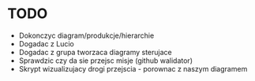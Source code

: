 # TODO

- Dokonczyc diagram/produkcje/hierarchie
- Dogadac z Lucio
- Dogadac z grupa tworzaca diagramy sterujace
- Sprawdzic czy da sie przejsc misje (github walidator)
- Skrypt wizualizujacy drogi przejscia - porownac z naszym diagramem